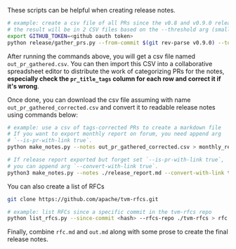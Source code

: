 <!--- Licensed to the Apache Software Foundation (ASF) under one -->
<!--- or more contributor license agreements.  See the NOTICE file -->
<!--- distributed with this work for additional information -->
<!--- regarding copyright ownership.  The ASF licenses this file -->
<!--- to you under the Apache License, Version 2.0 (the -->
<!--- "License"); you may not use this file except in compliance -->
<!--- with the License.  You may obtain a copy of the License at -->

<!---   http://www.apache.org/licenses/LICENSE-2.0 -->

<!--- Unless required by applicable law or agreed to in writing, -->
<!--- software distributed under the License is distributed on an -->
<!--- "AS IS" BASIS, WITHOUT WARRANTIES OR CONDITIONS OF ANY -->
<!--- KIND, either express or implied.  See the License for the -->
<!--- specific language governing permissions and limitations -->
<!--- under the License. -->

These scripts can be helpful when creating release notes.

```bash
# example: create a csv file of all PRs since the v0.8 and v0.9.0 releases
# the result will be in 2 CSV files based on the --threshold arg (small PRs vs large PRs)
export GITHUB_TOKEN=<github oauth token>
python release/gather_prs.py --from-commit $(git rev-parse v0.9.0) --to-commit $(git merge-base origin/main v0.8.0)
```

After running the commands above, you will get a csv file named `out_pr_gathered.csv`. You can then import this CSV into a collaborative spreadsheet editor to distribute the work of categorizing PRs for the notes, **especially check the `pr_title_tags` column for each row and correct it if it's wrong**.

Once done, you can download the csv file assuming with name `out_pr_gathered_corrected.csv` and convert it to readable release notes using commands below:

```bash
# example: use a csv of tags-corrected PRs to create a markdown file
# If you want to export monthly report on forum, you need append arg
# `--is-pr-with-link true`.
python make_notes.py --notes out_pr_gathered_corrected.csv > monthly_report.md

# If release report exported but forget set `--is-pr-with-link true`,
# you can append arg `--convert-with-link true`.
python3 make_notes.py --notes ./release_report.md --convert-with-link true
```

You can also create a list of RFCs

```bash
git clone https://github.com/apache/tvm-rfcs.git

# example: list RFCs since a specific commit in the tvm-rfcs repo
python list_rfcs.py --since-commit <hash> --rfcs-repo ./tvm-rfcs > rfc.md
```

Finally, combine `rfc.md` and `out.md` along with some prose to create the final release notes.
